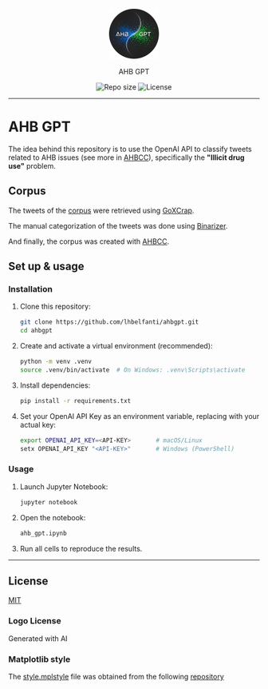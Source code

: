 <p align="center">
  <img src="media/ahbgpt-logo.png" width="100" alt="Repository logo" />
</p>
<p align="center">AHB GPT<p>
<p align="center">
    <img src="https://img.shields.io/github/repo-size/lhbelfanti/ahbgpt?label=Repo%20size" alt="Repo size" />
    <img src="https://img.shields.io/github/license/lhbelfanti/ahbgpt?label=License" alt="License" />
</p>

---

# AHB GPT
The idea behind this repository is to use the OpenAI API to classify tweets related to AHB issues (see more in [AHBCC](https://github.com/lhbelfanti/ahbcc/blob/main/README.md)), specifically the **"Illicit drug use"** problem.

## Corpus
The tweets of the [corpus](data/raw/corpus.csv) were retrieved using [GoXCrap](https://github.com/lhbelfanti/goxcrap).

The manual categorization of the tweets was done using [Binarizer](https://github.com/lhbelfanti/binarizer).

And finally, the corpus was created with [AHBCC](https://github.com/lhbelfanti/ahbcc).


## Set up & usage 

### Installation
1. Clone this repository:
    ```bash
    git clone https://github.com/lhbelfanti/ahbgpt.git
    cd ahbgpt
    ```

2. Create and activate a virtual environment (recommended):
    ```bash
    python -m venv .venv
    source .venv/bin/activate  # On Windows: .venv\Scripts\activate
    ```

3. Install dependencies:
    ```bash
    pip install -r requirements.txt
    ```
   
4. Set your OpenAI API Key as an environment variable, replacing <API-KEY> with your actual key:
    ```bash
    export OPENAI_API_KEY=<API-KEY>       # macOS/Linux
    setx OPENAI_API_KEY "<API-KEY>"       # Windows (PowerShell)
    ```

### Usage

1. Launch Jupyter Notebook:
    ```bash
    jupyter notebook 
    ```

2. Open the notebook:
    ```bash
    ahb_gpt.ipynb
    ```

3. Run all cells to reproduce the results.

---

## License

[MIT](https://choosealicense.com/licenses/mit/)

### Logo License

Generated with AI

### Matplotlib style

The [style.mplstyle](./style.mplstyle) file was obtained from the following [repository](https://github.com/DataForScience/Networks/blob/master/d4sci.mplstyle) 
